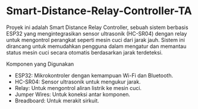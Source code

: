 # Smart-Distance-Relay-Controller-TA
Proyek ini adalah Smart Distance Relay Controller, sebuah sistem berbasis ESP32 yang mengintegrasikan sensor ultrasonik (HC-SR04) dengan relay untuk mengontrol perangkat seperti mesin cuci dari jarak jauh. Sistem ini dirancang untuk memudahkan pengguna dalam mengatur dan memantau status mesin cuci secara otomatis berdasarkan jarak terdeteksi.

Komponen yang Digunakan
- ESP32: Mikrokontroler dengan kemampuan Wi-Fi dan Bluetooth.
- HC-SR04: Sensor ultrasonik untuk mengukur jarak.
- Relay: Untuk mengontrol aliran listrik ke mesin cuci.
- Jumper Wires: Untuk koneksi antar komponen.
- Breadboard: Untuk merakit sirkuit.
